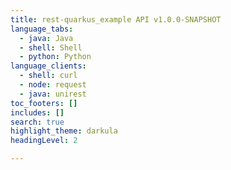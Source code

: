 ```yaml
---
title: rest-quarkus_example API v1.0.0-SNAPSHOT
language_tabs:
  - java: Java
  - shell: Shell
  - python: Python
language_clients:
  - shell: curl
  - node: request
  - java: unirest
toc_footers: []
includes: []
search: true
highlight_theme: darkula
headingLevel: 2

---
```


